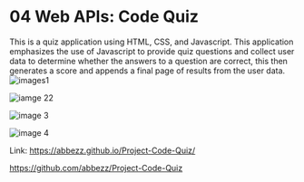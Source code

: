 # 04 Web APIs: Code Quiz
 This is a quiz application using HTML, CSS, and Javascript. This application emphasizes the use of Javascript to provide quiz questions and collect user data to determine whether the answers to a question are correct, this then generates a score and appends a final page of results from the user data.
![images1](https://user-images.githubusercontent.com/94430401/149682158-86d17317-059a-4085-826d-5e9f824b2094.png) 

![iamge 22](https://user-images.githubusercontent.com/94430401/149682161-319c653f-5815-403b-a900-5e8f534d9701.png)

![image 3](https://user-images.githubusercontent.com/94430401/149682164-f5140f3d-eb0e-43f0-883c-0b26a8cfe732.png)

![image 4](https://user-images.githubusercontent.com/94430401/149682165-487236f8-5e68-40b1-923f-98bf845df957.png)

Link: https://abbezz.github.io/Project-Code-Quiz/

https://github.com/abbezz/Project-Code-Quiz
